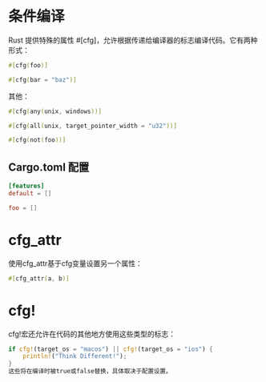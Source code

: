 # 条件编译
Rust 提供特殊的属性 #[cfg]，允许根据传递给编译器的标志编译代码。它有两种形式：
```rust
#[cfg(foo)]

#[cfg(bar = "baz")]
```
其他：
```rust
#[cfg(any(unix, windows))]
```
```rust
#[cfg(all(unix, target_pointer_width = "u32"))]
```
```rust
#[cfg(not(foo))]
```

## Cargo.toml 配置
```toml
[features]
default = []

foo = []
````
# cfg_attr
使用cfg_attr基于cfg变量设置另一个属性：
```rust
#[cfg_attr(a, b)]
```

# cfg!
cfg!宏还允许在代码的其他地方使用这些类型的标志：
```rust
if cfg!(target_os = "macos") || cfg!(target_os = "ios") {
    println!("Think Different!");
}
这些将在编译时被true或false替换，具体取决于配置设置。
```
